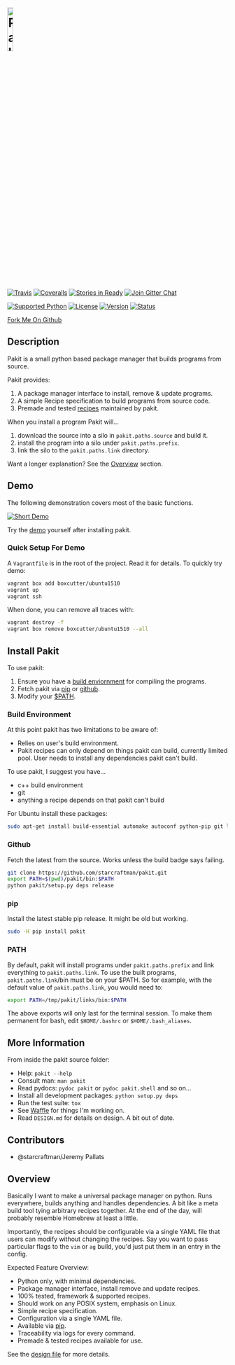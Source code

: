 # <a href="https://github.com/pakit"><img alt="Pakit" width="16%" src="http://pakit.github.io/images/pakit-logo.png"/></a>

[![Travis][TravisShield]][TravisDash]
[![Coveralls][CoverallsShield]][CoverallsDash]
[![Stories in Ready][WaffleShield]][WaffleDash]
[![Join Gitter Chat][GitterShield]][GitterRoom]

[![Supported Python][PyPythons]][PyPi]
[![License][PyLicense]][PyPi]
[![Version][PyVersion]][PyPi]
[![Status][PyStatus]][PyPi]

[Fork Me On Github](https://github.com/starcraftman/pakit)

## Description

Pakit is a small python based package manager that builds programs from source.

Pakit provides:

1. A package manager interface to install, remove & update programs.
1. A simple Recipe specification to build programs from source code.
1. Premade and tested [recipes][PakitRecipes] maintained by pakit.

When you install a program Pakit will...

1. download the source into a silo in `pakit.paths.source` and build it.
1. install the program into a silo under `pakit.paths.prefix`.
1. link the silo to the `pakit.paths.link` directory.

Want a longer explanation? See the [Overview][#overview] section.

## Demo

The following demonstration covers most of the basic functions.

[![Short Demo][DemoGif]][DemoText]

Try the [demo][DemoText] yourself after installing pakit.

### Quick Setup For Demo

A `Vagrantfile` is in the root of the project. Read it for details.
To quickly try demo:

```sh
vagrant box add boxcutter/ubuntu1510
vagrant up
vagrant ssh
```

When done, you can remove all traces with:
```sh
vagrant destroy -f
vagrant box remove boxcutter/ubuntu1510 --all
```

## Install Pakit

To use pakit:

1. Ensure you have a [build enviornment][#build-env]  for compiling the programs.
1. Fetch pakit via [pip][#pip] or [github][#github].
1. Modify your [$PATH][#path].

### Build Environment

At this point pakit has two limitations to be aware of:

- Relies on user's build environment.
- Pakit recipes can only depend on things pakit can build, currently limited pool.
  User needs to install any dependencies pakit can't build.

To use pakit, I suggest you have...

- c++ build environment
- git
- anything a recipe depends on that pakit can't build

For Ubuntu install these packages:
```bash
sudo apt-get install build-essential automake autoconf python-pip git liblzma-dev libevent-dev ncurses-dev
```

### Github

Fetch the latest from the source. Works unless the build badge says failing.

```bash
git clone https://github.com/starcraftman/pakit.git
export PATH=$(pwd)/pakit/bin:$PATH
python pakit/setup.py deps release
```

### pip

Install the latest stable pip release. It might be old but working.

```bash
sudo -H pip install pakit
```

### PATH

By default, pakit will install programs under `pakit.paths.prefix`
 and link everything to `pakit.paths.link`.
To use the built programs, `pakit.paths.link`/bin must be on your $PATH.
So for example, with the default value of `pakit.paths.link`, you would need to:

```bash
export PATH=/tmp/pakit/links/bin:$PATH
```

The above exports will only last for the terminal session.
To make them permanent for bash, edit `$HOME/.bashrc` or `$HOME/.bash_aliases`.

## More Information

From inside the pakit source folder:

- Help: `pakit --help`
- Consult man: `man pakit`
- Read pydocs: `pydoc pakit` or `pydoc pakit.shell` and so on...
- Install all development packages: `python setup.py deps`
- Run the test suite: `tox`
- See [Waffle][WaffleDash] for things I'm working on.
- Read `DESIGN.md` for details on design. A bit out of date.

## Contributors

- @starcraftman/Jeremy Pallats

## Overview

Basically I want to make a universal package manager on python.
Runs everywhere, builds anything and handles dependencies.
A bit like a meta build tool tying arbitrary recipes together.
At the end of the day, will probably resemble Homebrew at least a little.

Importantly, the recipes should be configurable via a single YAML file
that users can modify without changing the recipes. Say you want to pass
particular flags to the `vim` or `ag` build, you'd just put them in an entry
in the config.

Expected Feature Overview:

- Python only, with minimal dependencies.
- Package manager interface, install remove and update recipes.
- 100% tested, framework & supported recipes.
- Should work on any POSIX system, emphasis on Linux.
- Simple recipe specification.
- Configuration via a single YAML file.
- Available via [pip][PyPi].
- Traceability via logs for every command.
- Premade & tested recipes available for use.

See the [design file][DESIGN.md] for more details.

<!-- Links -->
[TravisShield]: https://travis-ci.org/starcraftman/pakit.svg?branch=master
[TravisDash]: https://travis-ci.org/starcraftman/pakit
[CoverallsShield]: https://coveralls.io/repos/starcraftman/pakit/badge.svg?branch=master&service=github
[CoverallsDash]: https://coveralls.io/github/starcraftman/pakit
[WaffleShield]: https://badge.waffle.io/starcraftman/pakit.svg?label=ready&title=Ready
[WaffleDash]: http://waffle.io/starcraftman/pakit
[GitterShield]: https://badges.gitter.im/Join%20Chat.svg
[GitterRoom]: https://gitter.im/starcraftman/pakit?utm_source=badge&utm_medium=badge&utm_campaign=pr-badge&utm_content=badge

[PyPythons]: https://img.shields.io/pypi/pyversions/pakit.svg
[PyLicense]: https://img.shields.io/pypi/l/pakit.svg
[PyVersion]: https://img.shields.io/pypi/v/pakit.svg
[PyStatus]: https://img.shields.io/pypi/status/pakit.svg

[DemoGif]: https://github.com/pakit/demo/raw/master/demo.gif
[DemoText]: https://github.com/starcraftman/pakit/blob/master/DEMO.md#demo
[PakitRecipes]: https://github.com/pakit/base_recipes
[PyPi]: https://pypi.python.org/pypi/pakit
[DESIGN.md]: https://github.com/starcraftman/pakit/blob/master/DESIGN.md

[#overview]: https://github.com/starcraftman/pakit#overview
[#build-env]: https://github.com/starcraftman/pakit#build-environment
[#pip]: https://github.com/starcraftman/pakit#pip
[#github]: https://github.com/starcraftman/pakit#github
[#path]: https://github.com/starcraftman/pakit#path
